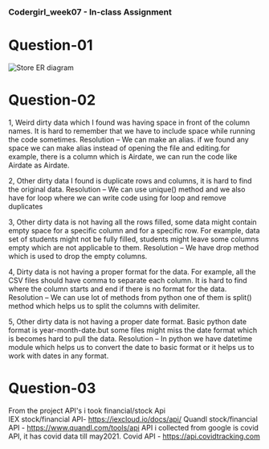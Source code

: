 ### Codergirl_week07 - In-class Assignment 

# Question-01
![Store ER diagram](https://user-images.githubusercontent.com/85424403/139478154-97448e39-85d1-4e63-a18e-b60cecef104c.png)

# Question-02
1, Weird dirty data which I found was having space in front of the column names. It is hard to remember that we have to include space while running the code        sometimes. 
Resolution – We can make an alias. if we found any space we can make alias instead of opening the file and editing.for example, there is a column which is  Airdate, we can run the code like   Airdate as Airdate. 

2, Other dirty data I found is duplicate rows and columns, it is hard to find the original data. 
Resolution – We can use unique() method and we also have for loop where we can write code using for loop and remove duplicates 

3, Other dirty data is not having all the rows filled, some data might contain empty space for a specific column and for a specific row. For example, data set of    students might not be fully filled, students might leave some columns empty which are not applicable to them. 
Resolution – We have drop method which is used to drop the empty columns.  

4, Dirty data is not having a proper format for the data. For example, all the CSV files should have comma to separate each column. It is hard to find where the column starts and end if there is no format for the data.  
Resolution – We can use lot of methods from python one of them is split() method which helps us to split the columns with delimiter. 

5, Other dirty data is not having a proper date format. Basic python date format is year-month-date.but some files might miss the date format which is becomes hard to pull the data. 
Resolution – In python we have datetime module which helps us to convert the date to basic format or it helps us to work with dates in any format. 

# Question-03
From the project API's i took financial/stock Api  
IEX stock/financial API- https://iexcloud.io/docs/api/
Quandl stock/financial API - https://www.quandl.com/tools/api
API i collected from google is covid API, it has covid data till may2021.
Covid API - https://api.covidtracking.com
